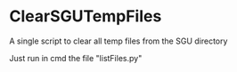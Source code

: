 # ClearSGUTempFiles
 A single script to clear all temp files from the SGU directory

Just run in cmd the file "listFiles.py"
